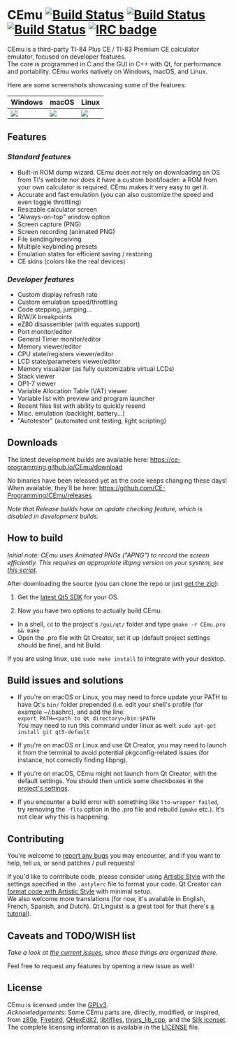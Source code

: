 # CEmu [![Build Status](https://travis-ci.org/CE-Programming/CEmu.svg)](https://travis-ci.org/CE-Programming/CEmu) [![Build Status](https://ci.appveyor.com/api/projects/status/github/CE-Programming/CEmu?branch=master&svg=true)](https://ci.appveyor.com/project/alberthdev/cemu-q0nl8) [![Build Status](https://scan.coverity.com/projects/7576/badge.svg)](https://scan.coverity.com/projects/ce-programming-cemu) [![IRC badge](https://img.shields.io/badge/IRC%20channel-%23cemu--dev%20on%20EFNet-blue.svg)](http://chat.efnet.org/irc.cgi?adv=1&nick=cemu-user&chan=%23cemu-dev)

CEmu is a third-party TI-84 Plus CE / TI-83 Premium CE calculator emulator, focused on developer features.  
The core is programmed in C and the GUI in C++ with Qt, for performance and portability. CEmu works natively on Windows, macOS, and Linux.

Here are some screenshots showcasing some of the features:

Windows | macOS | Linux
------------ | ------------- | -------------
<a href="https://i.imgur.com/0GZRIck.png"><img src="https://i.imgur.com/xZBkG65.png" /></a>|<a href="https://i.imgur.com/LznBl5u.png"><img src="https://i.imgur.com/DvZb3Zx.png" /></a>|<a href="https://i.imgur.com/26sioCw.png"><img src="https://i.imgur.com/y4ObHtQ.png" /></a>

## Features
### _Standard features_
* Built-in ROM dump wizard. CEmu does _not_ rely on downloading an OS from TI's website nor does it have a custom boot/loader: a ROM from your own calculator is required. CEmu makes it very easy to get it.
* Accurate and fast emulation (you can also customize the speed and even toggle throttling)
* Resizable calculator screen
* "Always-on-top" window option
* Screen capture (PNG)
* Screen recording (animated PNG)
* File sending/receiving
* Multiple keybinding presets
* Emulation states for efficient saving / restoring
* CE skins (colors like the real devices)

### _Developer features_
* Custom display refresh rate
* Custom emulation speed/throttling
* Code stepping, jumping...
* R/W/X breakpoints
* eZ80 disassembler (with equates support)
* Port monitor/editor
* General Timer monitor/editor
* Memory viewer/editor
* CPU state/registers viewer/editor
* LCD state/parameters viewer/editor
* Memory visualizer (as fully customizable virtual LCDs)
* Stack viewer
* OP1-7 viewer
* Variable Allocation Table (VAT) viewer
* Variable list with preview and program launcher
* Recent files list with ability to quickly resend
* Misc. emulation (backlight, battery...)
* "Autotester" (automated unit testing, light scripting)

## Downloads
The latest development builds are available here: https://ce-programming.github.io/CEmu/download

No binaries have been released yet as the code keeps changing these days! When available, they'll be here: https://github.com/CE-Programming/CEmu/releases   

_Note that Release builds have an update checking feature, which is disabled in development builds._

## How to build
*Initial note: CEmu uses Animated PNGs ("APNG") to record the screen efficiently. This requires an appropriate libpng version on your system, see [this script](https://github.com/CE-Programming/CEmu/blob/master/gui/qt/capture/get_libpng-apng.sh).*

After downloading the source (you can clone the repo or just [get the zip](https://github.com/CE-Programming/CEmu/archive/master.zip)):

1. Get the [latest Qt5 SDK](https://www.qt.io/download-open-source/#section-3) for your OS.  

2. Now you have two options to actually build CEmu:
  * In a shell, `cd` to the project's `/gui/qt/` folder and type `qmake -r CEmu.pro && make`
  * Open the .pro file with Qt Creator, set it up (default project settings should be fine), and hit Build.

If you are using linux, use `sudo make install` to integrate with your desktop.

## Build issues and solutions

* If you're on macOS or Linux, you may need to force update your PATH to have Qt's `bin/` folder prepended (i.e. edit your shell's profile (for example ~/.bashrc), and add the line:  
  `export PATH=<path to Qt directory>/bin:$PATH`  
  You may need to run this command under linux as well: `sudo apt-get install git qt5-default`

* If you're on macOS or Linux and use Qt Creator, you may need to launch it from the terminal to avoid potential pkgconfig-related issues (for instance, not correctly finding libpng).

* If you're on macOS, CEmu might not launch from Qt Creator, with the default settings. You should then untick some checkboxes in the [project's settings](https://i.imgur.com/44zwQMU.png).

* If you encounter a build error with something like `lto-wrapper failed`, try removing the `-flto` option in the .pro file and rebuild (`qmake` etc.). It's not clear why this is happening.


## Contributing

You're welcome to [report any bugs](https://github.com/CE-Programming/CEmu/issues) you may encounter, and if you want to help, tell us, or send patches / pull requests!

If you'd like to contribute code, please consider using [Artistic Style](http://astyle.sourceforge.net/) with the settings specified in the `.astylerc` file to format your code. Qt Creator can [format code with Artistic Style](http://doc.qt.io/qtcreator/creator-beautifier.html) with minimal setup.  
We also welcome more translations (for now, it's available in English, French, Spanish, and Dutch). Qt Linguist is a great tool for that (here's [a tutorial](https://doc.qt.io/qt-5/linguist-manager.html)).

## Caveats and TODO/WISH list
_Take a look at [the current issues](https://github.com/CE-Programming/CEmu/issues), since these things are organized there._

Feel free to request any features by opening a new issue as well!

## License
CEmu is licensed under the [GPLv3](LICENSE).  
_Acknowledgements_: Some CEmu parts are, directly, modified, or inspired, from [z80e](https://github.com/KnightOS/z80e), [Firebird](https://github.com/nspire-emus/firebird), [QHexEdit2](https://github.com/Simsys/qhexedit2), [libtifiles](https://github.com/debrouxl/tilibs), [tivars_lib_cpp](https://github.com/adriweb/tivars_lib_cpp), and the [Silk iconset](http://www.famfamfam.com/lab/icons/silk/).
The complete licensing information is available in the [LICENSE](LICENSE) file.
